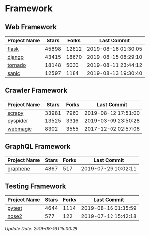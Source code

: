 # Framework

## Web Framework

| Project Name | Stars | Forks | Last Commit |
| ------------ | ----- | ----- | ----------- |
| [flask](https://github.com/pallets/flask) | 45898 | 12812 | 2019-08-16 01:30:05 |
| [django](https://github.com/django/django) | 43415 | 18670 | 2019-08-15 08:29:10 |
| [tornado](https://github.com/tornadoweb/tornado) | 18148 | 5030 | 2019-08-11 23:44:12 |
| [sanic](https://github.com/huge-success/sanic) | 12597 | 1184 | 2019-08-13 19:30:40 |

## Crawler Framework

| Project Name | Stars | Forks | Last Commit |
| ------------ | ----- | ----- | ----------- |
| [scrapy](https://github.com/scrapy/scrapy) | 33981 | 7960 | 2019-08-12 17:51:00 |
| [pyspider](https://github.com/binux/pyspider) | 13525 | 3316 | 2019-03-09 23:50:28 |
| [webmagic](https://github.com/code4craft/webmagic) | 8302 | 3555 | 2017-12-02 02:57:06 |

## GraphQL Framework

| Project Name | Stars | Forks | Last Commit |
| ------------ | ----- | ----- | ----------- |
| [graphene](https://github.com/graphql-python/graphene) | 4867 | 517 | 2019-07-29 10:02:11 |

## Testing Framework

| Project Name | Stars | Forks | Last Commit |
| ------------ | ----- | ----- | ----------- |
| [pytest](https://github.com/pytest-dev/pytest) | 4644 | 1114 | 2019-08-16 01:35:59 |
| [nose2](https://github.com/nose-devs/nose2) | 577 | 122 | 2019-07-12 15:42:18 |

*Update Date: 2019-08-16T15:00:28*